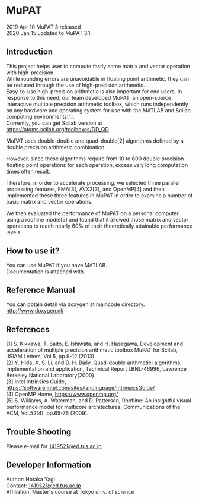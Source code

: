 # MuPAT
2019 Apr 10 MuPAT 3 released  
2020 Jan 15 updated to MuPAT 3.1
## Introduction  
This project helps user to compute fastly some matrix and vector operation with high-precision.  
While rounding errors are unavoidable in floating point arithmetic, they can be reduced through the use of high-precision arithmetic.  
Easy-to-use high-precision arithmetic is also important for end users. In response to this need, our team developed MuPAT, an open-source interactive multiple precision arithmetic toolbox, which runs independently on any hardware and operating system for use with the MATLAB and Scilab computing environments[1].  
Currently, you can get Scilab version at https://atoms.scilab.org/toolboxes/DD_QD   

MuPAT uses double-double and quad-double[2] algorithms defined by a double precision arithmetic combination.  

However, since these algorithms require from 10 to 600 double precision floating point operations for each operation, excessively long computation times often result.   

Therefore, in order to accelerate processing, we selected three parallel processing features, FMA[3], AVX2[3], and OpenMP[4] and then implemented these three features in MuPAT in order to examine a number of basic matrix and vector operations.  


We then evaluated the performance of MuPAT on a personal computer using a roofline model[5] and found that it allowed those matrix and vector operations to reach nearly 60% of their theoretically attainable performance levels.  

## How to use it?
You can use MuPAT if you have MATLAB.  
Documentation is attached with.

## Reference Manual
You can obtain detail via doxygen at maincode directory.  
http://www.doxygen.nl/

## References
 [1] S. Kikkawa, T. Saito, E. Ishiwata, and H. Hasegawa, Development and acceleration of multiple precision arithmetic toolbox MuPAT for Scilab, JSIAM Letters, Vol.5, pp.9-12 (2013).  
 [2] Y. Hida, X. S. Li, and D. H. Baily, Quad-double arithmetic: algorithms, implementation and application, Technical Report LBNL-46996, Lawrence Berkeley National Laboratory(2000).  
 [3] Intel Intrinsics Guide, https://software.intel.com/sites/landingpage/IntrinsicsGuide/  
 [4] OpenMP Home, https://www.openmp.org/  
 [5] S. Williams, A. Waterman, and D. Patterson, Roofline: An insightful visual performance model for multicore architectures, Communications of the ACM, Vol.52(4), pp.65-76 (2009).  


## Trouble Shooting
 Please e-mail for 1419521@ed.tus.ac.jp

## Developer Information
Author: Hotaka Yagi   
Contact: 1419521@ed.tus.ac.jp   
Affiliation: Master's course at Tokyo univ. of science  